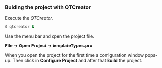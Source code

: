 
### Buiding the project with QTCreator
Execute the *QTCreator*.

``` bash
$ qtcreator &
```

Use the menu bar and open the project file.

**File -> Open Project -> templateTypes.pro**

When you open the project for the first time a configuration window pops-up.
Then click in **Configure Project** and after that **Build** the project.


